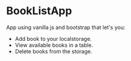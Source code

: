 # BookListApp
App using vanilla js and bootstrap that let's you:
- Add book to your localstorage.
- View available books in a table.
- Delete books from the storage.

